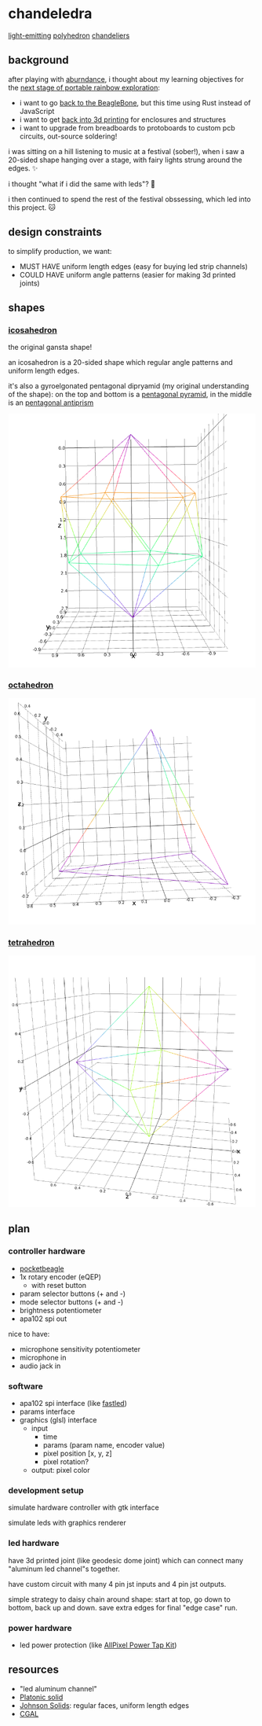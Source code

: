 # chandeledra

[light-emitting](https://en.wikipedia.org/wiki/Light-emitting_diode) [polyhedron](https://en.wikipedia.org/wiki/Polyhedron) [chandeliers](https://en.wikipedia.org/wiki/Chandelier)

## background

after playing with [aburndance](https://github.com/ahdinosaur/aburndance), i thought about my learning objectives for the [next stage of portable rainbow exploration](https://viewer.scuttlebot.io/%25sO9UYU8pod1sS7JlpX15rfEtGMZ6znMxZEySYql221Q%3D.sha256):

- i want to go [back to the BeagleBone](https://github.com/ahdinosaur/pixelbeat/tree/bbb), but this time using Rust instead of JavaScript
- i want to get [back into 3d printing](https://github.com/ahdinosaur/prusa-mendel) for enclosures and structures
- i want to upgrade from breadboards to protoboards to custom pcb circuits, out-source soldering!

i was sitting on a hill listening to music at a festival (sober!), when i saw a 20-sided shape hanging over a stage, with fairy lights strung around the edges. :sparkles:

i thought "what if i did the same with leds"? :rainbow:

i then continued to spend the rest of the festival obssessing, which led into this project. :cat:

## design constraints

to simplify production, we want:

- MUST HAVE uniform length edges (easy for buying led strip channels)
- COULD HAVE uniform angle patterns  (easier for making 3d printed joints)

## shapes

### [icosahedron](https://en.wikipedia.org/wiki/Regular_icosahedron)

the original gansta shape!

an icosahedron is a 20-sided shape which regular angle patterns and uniform length edges.

it's also a gyroelgonated pentagonal dipryamid (my original understanding of the shape): on the top and bottom is a [pentagonal pyramid](http://mathworld.wolfram.com/PentagonalPyramid.html), in the middle is an [pentagonal antiprism](https://en.wikipedia.org/wiki/Pentagonal_antiprism)

![icosahedron](./images/icosahedron.png)

### [octahedron](https://en.wikipedia.org/wiki/Octahedron)

![octahedron](./images/octahedron.png)

### [tetrahedron](https://en.wikipedia.org/wiki/Tetrahedron)

![tetrahedron](./images/tetrahedron.png)

## plan

### controller hardware

- [pocketbeagle](https://github.com/beagleboard/pocketbeagle)
- 1x rotary encoder (eQEP)
  - with reset button
- param selector buttons (+ and -)
- mode selector buttons (+ and -)
- brightness potentiometer
- apa102 spi out

nice to have:

- microphone sensitivity potentiometer
- microphone in
- audio jack in

### software

- apa102 spi interface (like [fastled](https://github.com/FastLED/FastLED))
- params interface
- graphics (glsl) interface
  - input
    - time
    - params (param name, encoder value)
    - pixel position [x, y, z]
    - pixel rotation?
  - output: pixel color

### development setup

simulate hardware controller with gtk interface

simulate leds with graphics renderer

### led hardware

have 3d printed joint (like geodesic dome joint) which can connect many "aluminum led channel"s together.

have custom circuit with many 4 pin jst inputs and 4 pin jst outputs.

simple strategy to daisy chain around shape: start at top, go down to bottom, back up and down. save extra edges for final "edge case" run.

### power hardware

- led power protection (like [AllPixel Power Tap Kit](https://www.seeedstudio.com/AllPixel-Power-Tap-Kit-p-2380.html))


## resources

- "led aluminum channel"
- [Platonic solid](https://en.wikipedia.org/wiki/Platonic_solid)
- [Johnson Solids](http://mathworld.wolfram.com/JohnsonSolid.html): regular faces, uniform length edges
- [CGAL](https://doc.cgal.org/latest/Manual/packages.html#PkgPolyhedronSummary)
